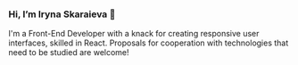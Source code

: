 ### Hi, I’m Iryna Skaraieva 👋

I'm a Front-End Developer with a knack for creating responsive user interfaces, skilled in React.
Proposals for cooperation with technologies that need to be studied are welcome!

<!---
Irskaraieva/Irskaraieva is a ✨ special ✨ repository because its `README.md` (this file) appears on your GitHub profile.
You can click the Preview link to take a look at your changes.
--->
